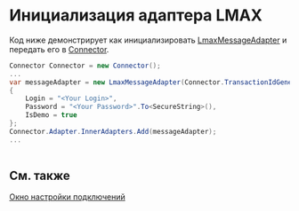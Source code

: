 # Инициализация адаптера LMAX

Код ниже демонстрирует как инициализировать [LmaxMessageAdapter](../api/StockSharp.LMAX.LmaxMessageAdapter.html) и передать его в [Connector](../api/StockSharp.Algo.Connector.html).

```cs
Connector Connector = new Connector();				
...				
var messageAdapter = new LmaxMessageAdapter(Connector.TransactionIdGenerator)
{
    Login = "<Your Login>",
    Password = "<Your Password>".To<SecureString>(),
    IsDemo = true
};
Connector.Adapter.InnerAdapters.Add(messageAdapter);
...	
							
```

## См. также

[Окно настройки подключений](API_UI_ConnectorWindow.md)
